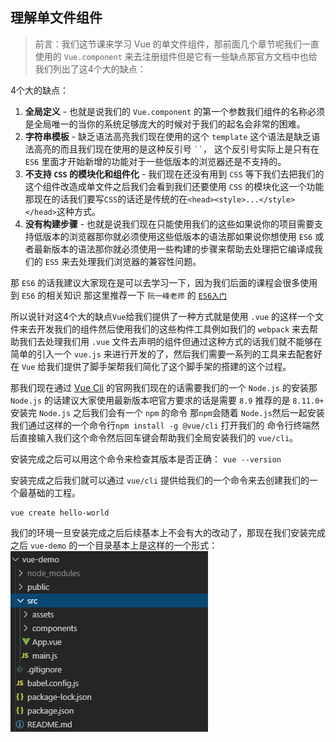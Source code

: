 ## 理解单文件组件

> 前言：我们这节课来学习 Vue 的单文件组件，那前面几个章节呢我们一直使用的 `Vue.component` 来去注册组件但是它有一些缺点那官方文档中也给我们列出了这4个大的缺点：

4个大的缺点：
1. **全局定义** - 也就是说我们的 `Vue.component` 的第一个参数我们组件的名称必须是全局唯一的当你的系统足够庞大的时候对于我们的起名会非常的困难。
2. **字符串模板** - 缺乏语法高亮我们现在使用的这个 `template` 这个语法是缺乏语法高亮的而且我们现在使用的是这种反引号 ` `` `，  这个反引号实际上是只有在 `ES6` 里面才开始新增的功能对于一些低版本的浏览器还是不支持的。
3. **不支持 `CSS` 的模块化和组件化** - 我们现在还没有用到 `CSS` 等下我们去把我们的这个组件改造成单文件之后我们会看到我们还要使用 `CSS` 的模块化这一个功能那现在的话我们要写`CSS`的话还是传统的在`<head><style>...</style></head>`这种方式。
4. **没有构建步骤** - 也就是说我们现在只能使用我们的这些如果说你的项目需要支持低版本的浏览器那你就必须使用这些低版本的语法那如果说你想使用 `ES6` 或者最新版本的语法那你就必须使用一些构建的步骤来帮助去处理把它编译成我们的 `ES5` 来去处理我们浏览器的兼容性问题。

那 `ES6` 的话我建议大家现在是可以去学习一下，因为我们后面的课程会很多使用到 `ES6` 的相关知识 那这里推荐一下 `阮一峰老师` 的 [`ES6入门`](http://es6.ruanyifeng.com/#README)

所以说针对这4个大的缺点`Vue`给我们提供了一种方式就是使用 `.vue` 的这样一个文件来去开发我们的组件然后使用我们的这些构件工具例如我们的 `webpack` 来去帮助我们去处理我们用 `.vue` 文件去声明的组件但通过这种方式的话我们就不能够在简单的引入一个 `vue.js` 来进行开发的了，然后我们需要一系列的工具来去配套好在 `Vue` 给我们提供了脚手架帮我们简化了这个脚手架的搭建的这个过程。

那我们现在通过 [Vue Cli](https://cli.vuejs.org/) 的官网我们现在的话需要我们的一个 `Node.js` 的安装那 `Node.js` 的话建议大家使用最新版本吧官方要求的话是需要 `8.9` 推荐的是 `8.11.0+` 安装完 `Node.js` 之后我们会有一个 `npm` 的命令 那`npm`会随着 `Node.js`然后一起安装我们通过这样的一个命令行`npm install -g @vue/cli` 打开我们的 
命令行终端然后直接输入我们这个命令然后回车键会帮助我们全局安装我们的 `vue/cli`。

安装完成之后可以用这个命令来检查其版本是否正确：
`vue --version`

安装完成之后我们就可以通过 `vue/cli` 提供给我们的一个命令来去创建我们的一个最基础的工程。

```
vue create hello-world
```

我们的环境一旦安装完成之后后续基本上不会有大的改动了，那现在我们安装完成之后 `vue-demo` 的一个目录基本上是这样的一个形式：
![image](https://raw.githubusercontent.com/zhangh-design/vue-examples/master/05%20%E7%90%86%E8%A7%A3%E5%8D%95%E6%96%87%E4%BB%B6%E7%BB%84%E4%BB%B6/1.png)












